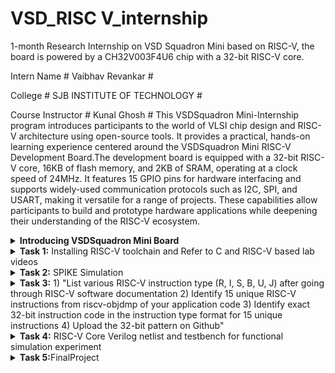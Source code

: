 # VSD_RISC V_internship
1-month Research Internship on VSD Squadron Mini based on RISC-V, the board is powered by a CH32V003F4U6 chip with a 32-bit RISC-V core.
 
 Intern Name # Vaibhav Revankar #
 
 College # SJB INSTITUTE OF TECHNOLOGY #
 
 Course Instructor # Kunal Ghosh #
 This VSDSquadron Mini-Internship program introduces participants to the world of VLSI chip design and RISC-V architecture using open-source tools. It provides a practical, hands-on learning experience centered around the VSDSquadron Mini RISC-V Development Board.The development board is equipped with a 32-bit RISC-V core, 16KB of flash memory, and 2KB of SRAM, operating at a clock speed of 24MHz. It features 15 GPIO pins for hardware interfacing and supports widely-used communication protocols such as I2C, SPI, and USART, making it versatile for a range of projects. These capabilities allow participants to build and prototype hardware applications while deepening their understanding of the RISC-V ecosystem.
<details>
<summary><b>Introducing VSDSquadron Mini Board</b></summary> 
 
![boards](https://github.com/user-attachments/assets/35cb219a-d315-4cd6-8eb3-f142dde7c905)

This is the Link,Which directs to the Datasheet of the VSDsquadran mini board.

 ```
 [DataSheet](https://www.vlsisystemdesign.com/wp-content/uploads/2024/01/VSDSQMinidatasheet.pdf)
 ```
</details>
<details>
<summary><b>Task 1:</b> Installing RISC-V toolchain and Refer to C and RISC-V based lab videos </summary>   
<br>

## 1. C-Based Activities
The installation of the ubuntu is done successfully.
 
![task1_in ubuntu](https://github.com/user-attachments/assets/b58de310-1570-4bd4-aee6-19f33308eaae)

Open terminal inside Ubuntu,Now Install leafpad editor for C programming using command

 ```
         sudo apt  install leafpad
 ```
After Installing leafpad, create a file to write a simple code to calculate sum of 1 to n.

![task1_c_programming](https://github.com/user-attachments/assets/6917993c-f059-451c-bf82-d62cec17a26c)

Run the program and check the results using commands
 ````
gcc sum1ton.c
./a.out 
````
result :

![task1_results](https://github.com/user-attachments/assets/498aac41-0006-4d33-991c-06e9cc41a158)

## 2.RISC Based Activities
Compile the C code using the RISC V Processor, and check the output

 the below command compiles the c program using risc v compiler
  
    riscv64-unknown-elf-gcc -o1 -mabi=lp64 -march=rv64i -o 1ton.o 1ton.c

![task1_Ofast](https://github.com/user-attachments/assets/5d12de7a-d7f7-40b2-bde1-ec5e8cdda08b)
    
![task1_after_Ofast](https://github.com/user-attachments/assets/fed7df70-ab28-49ce-9126-c6b0ad78d70e)

  This command generates an assembly code for the program

    riscv64-unknown-elf-objdump -d 1ton.o | less
    
Observations in Assembly Instructions

          The byte address for the main was found to be 10184.
          There were 15 instructions (in hexadecimal: E) when compiled with the -O1 optimization level.
          The address of each consecutive instruction increments by 4 bytes, as observed in the disassembled output.
          
The same commands were run with the -Ofast optimization level instead of -O1, resulting in a reduced number of instructions—12.

     o This demonstrates that the number and type of assembly instructions generated depend on the compilation optimization level used.
     o The higher optimization (-Ofast) produces a more compact and efficient assembly.

![task1_riscv2](https://github.com/user-attachments/assets/3d3f7c24-c279-423f-b772-179951334489)
![task1_riscv3](https://github.com/user-attachments/assets/53f1aa31-cd9d-43e8-83bc-cf54359fc056)

now we have to locate the main section

    /main

![task1_riscv4 (1)](https://github.com/user-attachments/assets/ff64442d-021b-42bc-b761-e12d6ce6354c)

</details>

<details>
<summary><b>Task 2:</b> SPIKE Simulation </summary> 
Write a C code to find the lcm of 2 numbers. Compile it using the RISC compiler and simulate it using the spike simulation. Observe the -o1 and -ofast response and debug the assembly level code using spike

## 1. Simple C Program to find LCM of 2 numbers
![taks2_spike1](https://github.com/user-attachments/assets/2c7c1b3f-6e42-458c-addb-4be099c28e78)

## 2. Running the code using GCC and compile it using the risc-v compiler and simulate the output using the SPIKE
the below command is used to run to spike simulation

    spike -d pk lcm.o
![task2_spike2](https://github.com/user-attachments/assets/7765529d-c4e6-4200-b145-877bbaa01952)
## 3. Observe the -o1 and -0fast instruction response using the RISC-V gcc/ SPIKE
-o1 assembly Code
![task1_Ofast](https://github.com/user-attachments/assets/5d12de7a-d7f7-40b2-bde1-ec5e8cdda08b)

-ofast assembly Code
![task1_after_Ofast](https://github.com/user-attachments/assets/fed7df70-ab28-49ce-9126-c6b0ad78d70e)

## 4. Debug the code by using the spike instruction

The below command is used to debug the assembly code using the SPIKE

    spike -d pk lcm.o

![task2_spike3](https://github.com/user-attachments/assets/b9ab2118-b72f-4351-8cb4-1f970a38fdd6)

![task2_spike4](https://github.com/user-attachments/assets/552fead6-d788-4784-83da-d19715c41022)

</details>

<details>
<summary><b>Task 3:</b> 1) "List various RISC-V instruction type (R, I, S, B, U, J) after going through RISC-V software documentation
2) Identify 15 unique RISC-V instructions from riscv-objdmp of your application code 
3) Identify exact 32-bit instruction code in the instruction type format for 15 unique instructions
4) Upload the 32-bit pattern on Github"</summary>   
<br>
 
The RV32I instruction set architecture (ISA) in RISC-V is made up of several types of instructions, which can be classified based on their functionalities and encoding formats. Below is a summary and classification of the various instructions, their groupings by bits, and the combinations defined for each function in the recent RV32I specification (May 2024).

### Types of Instructions in RV32I:
- **R-Type Instructions**
- **I-Type Instructions**
- **S-Type Instructions**
- **B-Type Instructions**
- **U-Type Instructions**
- **J-Type Instructions**

![WhatsApp Image 2024-12-06 at 15 45 43_7140aa82](https://github.com/user-attachments/assets/02cee157-e459-47ee-a6b9-d199ba388c78)

Ref: The RISC-V Instruction Set Manual Volume I | © RISC-V

---

## R-Type Instruction Format

| **Bit**  | 31-25      | 24-20     | 19-15     | 14-12     | 11-7      | 6-0       |
|----------|------------|-----------|-----------|-----------|-----------|-----------|
| **Field**| funct7     | rs2       | rs1       | funct3    | rd        | opcode    |
| **Description** | Function code (extended operation) | Source Register 2  | Source Register 1  | Function code (defines operation) | Destination Register  | Operation code  |

![WhatsApp Image 2024-12-06 at 16 52 58_88180d42](https://github.com/user-attachments/assets/62d18328-66d8-461d-91f5-af4d9991ec49)

---

## I-Type Instruction Format

| **Bit**  | 31-20      | 19-15     | 14-12     | 11-7      | 6-0       |
|----------|------------|-----------|-----------|-----------|-----------|
| **Field**| imm[11:0]        | rs1       | funct3    | rd        | opcode    |
| **Description** | Immediate bits [11:0] | Source Register 1 | Function code (defines operation) | Destination Register | Operation code |

![WhatsApp Image 2024-12-06 at 16 57 30_40e1abd6](https://github.com/user-attachments/assets/3e567cf2-00eb-4711-b30e-c760c5402fc4)

---

## S-Type Instruction Format

| **Bit**  | 31-25      | 24-20     | 19-15     | 14-12     | 11-7      | 6-0       |
|----------|------------|-----------|-----------|-----------|-----------|-----------|
| **Field**| imm[11:5]  | rs2       | rs1       | funct3    | imm[4:0]  | opcode    |
| **Description** | Immediate bits [11:5]  | Source Register 2 | Source Register 1 | Function code (defines operation) | Immediate bits [4:0]  | Operation code |

![WhatsApp Image 2024-12-06 at 17 45 13_a0fbc9ab](https://github.com/user-attachments/assets/c330e2d7-7bb2-4de2-adf2-5df40744aa8a)

---

## B-Type Instruction Format

| **Bit**  |    31     | 30-25     | 24-20     | 19-15     | 14-12      | 11-8       |    7     | 6-0       |
|----------|------------|-----------|-----------|-----------|-----------|-----------|---------|---------|
| **Field**| imm[12]    | imm[10:5]       | rs2       | rs1    | funct3 | imm[4:1]  | imm[11] | opcode |
| **Description** | Immediate bit [12] | Immediate bits [10:5] |  Source Register 2 | Source Register 1 | Function code (defines operation) | Immediate bits [4:1] | Immediate bit [11] | Operation code |

![WhatsApp Image 2024-12-06 at 17 07 25_e8674253](https://github.com/user-attachments/assets/4c8c579e-7866-460b-bf88-f5c4b0ed3e33)


---

## U-Type Instruction Format

| **Bit**  | 31-12      | 11-7      | 6-0       |
|----------|------------|-----------|-----------|
| **Field**| imm[31-12] | rd        | opcode    |
| **Description** | Immediate bits [31-12] | Destination Register | Operation code |

![WhatsApp Image 2024-12-06 at 17 54 28_8d65a2a1](https://github.com/user-attachments/assets/27904b7f-6048-4e82-855d-d7ed5ec24260)

---

## J-Type Instruction Format

| **Bit**  | 31         | 30-21     | 20        | 19-12      |  11-7     |  6-0      |
|----------|------------|-----------|-----------|------------|-----------|-----------|
| **Field**| imm[20]    | imm[10:1] |  imm[11]  | imm[19:12] | rd        | opcode    |
| **Description** | Immediate bit [20] | Immediate bits [10:1] |Immediate bit [11] |Immediate bits [19:12] | Destination Register | Operation code |

![WhatsApp Image 2024-12-06 at 17 54 28_19a3ba51](https://github.com/user-attachments/assets/7a90011d-b24e-452c-9063-2a1d51181c5d)

---


## Encoding Branch Prediction Using a Neural Network Application Instructions

### **1. addi sp, sp, -496**

For the instruction `addi sp, sp, -496`:

| **Bit**       | **31-20**       | **19-15** | **14-12** | **11-7**  | **6-0**   |
|---------------|-----------------|-----------|-----------|-----------|-----------|
| **Field**     | imm[11:0]       | rs1 (sp)  | funct3    | rd (sp)   | opcode    |
| **Value**     | 111111111000    | 00010     | 000       | 00010     | 0010011   |


---

### **2. sd ra, 488(sp)**

For the instruction `sd ra, 488(sp)`:

| **Bit**       | **31-25**       | **24-20** | **19-15** | **14-12** | **11-7**  | **6-0**   |
|---------------|-----------------|-----------|-----------|-----------|-----------|-----------|
| **Field**     | imm[11:5]       | rs2 (ra)  | rs1 (sp)  | funct3    | imm[4:0]  | opcode    |
| **Value**     | 0111100         | 00001     | 00010     | 011       | 01000     | 0100011   |

---

### **3. sd s0, 480(sp)**

For the instruction `sd s0, 480(sp)`:

| **Bit**       | **31-25**       | **24-20** | **19-15** | **14-12** | **11-7**  | **6-0**   |
|---------------|-----------------|-----------|-----------|-----------|-----------|-----------|
| **Field**     | imm[11:5]       | rs2 (s0)  | rs1 (sp)  | funct3    | imm[4:0]  | opcode    |
| **Value**     | 0111000         | 00000     | 00010     | 011       | 00000     | 0100011   |


---

### **4. sd s1, 472(sp)**

For the instruction `sd s1, 472(sp)`:

| **Bit**       | **31-25**       | **24-20** | **19-15** | **14-12** | **11-7**  | **6-0**   |
|---------------|-----------------|-----------|-----------|-----------|-----------|-----------|
| **Field**     | imm[11:5]       | rs2 (s1)  | rs1 (sp)  | funct3    | imm[4:0]  | opcode    |
| **Value**     | 0111000         | 00001     | 00010     | 011       | 00000     | 0100011   |

---

### **5. sd s2, 464(sp)**

For the instruction `sd s2, 464(sp)`:

| **Bit**       | **31-25**       | **24-20** | **19-15** | **14-12** | **11-7**  | **6-0**   |
|---------------|-----------------|-----------|-----------|-----------|-----------|-----------|
| **Field**     | imm[11:5]       | rs2 (s2)  | rs1 (sp)  | funct3    | imm[4:0]  | opcode    |
| **Value**     | 0111000         | 00010     | 00010     | 011       | 00000     | 0100011   |

---

### **6. sd s3, 456(sp)**

For the instruction `sd s3, 456(sp)`:

| **Bit**       | **31-25**       | **24-20** | **19-15** | **14-12** | **11-7**  | **6-0**   |
|---------------|-----------------|-----------|-----------|-----------|-----------|-----------|
| **Field**     | imm[11:5]       | rs2 (s3)  | rs1 (sp)  | funct3    | imm[4:0]  | opcode    |
| **Value**     | 0111000         | 00011     | 00010     | 011       | 00000     | 0100011   |

---

### **7. addi a3, sp, 272**

For the instruction `addi a3, sp, 272`:

| **Bit**       | **31-20**       | **19-15** | **14-12** | **11-7**  | **6-0**   |
|---------------|-----------------|-----------|-----------|-----------|-----------|
| **Field**     | imm[31:20]      | rs1 (sp)  | funct3    | rd (a3)   | opcode    |
| **Value**     | 000000010000     | 00010     | 000       | 01100     | 0010011   |

---

### **8. addi a2, sp, 280**

For the instruction `addi a2, sp, 280`:

| **Bit**       | **31-20**       | **19-15** | **14-12** | **11-7**  | **6-0**   |
|---------------|-----------------|-----------|-----------|-----------|-----------|
| **Field**     | imm[31:20]      | rs1 (sp)  | funct3    | rd (a2)   | opcode    |
| **Value**     | 000000010100     | 00010     | 000       | 01010     | 0010011   |

---

### **9. addi a1, sp, 304**

For the instruction `addi a1, sp, 304`:

| **Bit**       | **31-20**       | **19-15** | **14-12** | **11-7**  | **6-0**   |
|---------------|-----------------|-----------|-----------|-----------|-----------|
| **Field**     | imm[31:20]      | rs1 (sp)  | funct3    | rd (a1)   | opcode    |
| **Value**     | 000000010110     | 00010     | 000       | 01001     | 0010011   |

---

### **10. addi a0, sp, 328**

For the instruction `addi a0, sp, 328`:

| **Bit**       | **31-20**       | **19-15** | **14-12** | **11-7**  | **6-0**   |
|---------------|-----------------|-----------|-----------|-----------|-----------|
| **Field**     | imm[31:20]      | rs1 (sp)  | funct3    | rd (a0)   | opcode    |
| **Value**     | 000000011000     | 00010     | 000       | 01010     | 0010011   |

---

### **11. jal ra, 10284 <initialize>**

For the instruction `jal ra, 10284 <initialize>`:

| **Bit**       | **31**   | **30-21**     | **20**   | **19-12**     | **11-7** | **6-0**   |
|---------------|----------|---------------|----------|---------------|----------|-----------|
| **Field**     | imm[20]  | imm[10:1]     | imm[11]  | imm[19:12]    | rd (ra)  | opcode    |
| **Value**     | 0        | 0000001011    | 1        | 000010010100  | 00000    | 1101111   |

---

### **12. lui a5, 0x22**

For the instruction `lui a5, 0x22`:

| **Bit**       | **31-12**   | **11-7**   | **6-0**   |
|---------------|-------------|------------|-----------|
| **Field**     | imm[31:12]  | rd (a5)    | opcode    |
| **Value**     | 000000000010 | 00101      | 0110111   |

---

### **13. addi a5, a5, 960**

For the instruction `addi a5, a5, 960`:

| **Bit**       | **31-20**      | **19-15** | **14-12** | **11-7** | **6-0**   |
|---------------|----------------|-----------|-----------|----------|-----------|
| **Field**     | imm[31:20]     | rs1 (a5)  | funct3    | rd (a5)  | opcode    |
| **Value**     | 000000111100    | 00101     | 000       | 00101    | 0010011   |

---

### **14. addi a4, sp, 80**

For the instruction `addi a4, sp, 80`:

| **Bit**       | **31-20**      | **19-15** | **14-12** | **11-7** | **6-0**   |
|---------------|----------------|-----------|-----------|----------|-----------|
| **Field**     | imm[31:20]     | rs1 (sp)  | funct3    | rd (a4)  | opcode    |
| **Value**     | 000000001010    | 00010     | 000       | 00100    | 0010011   |

---

### **15. addi a6, a5, 160**

For the instruction `addi a6, a5, 160`:

| **Bit**       | **31-20**      | **19-15** | **14-12** | **11-7** | **6-0**   |
|---------------|----------------|-----------|-----------|----------|-----------|
| **Field**     | imm[31:20]     | rs1 (a5)  | funct3    | rd (a6)  | opcode    |
| **Value**     | 000000010100    | 00101     | 000       | 00110    | 0010011   |

---

### **16. ld a0, 0(a5)**

For the instruction `ld a0, 0(a5)`:

| **Bit**       | **31-20**      | **19-15** | **14-12** | **11-7** | **6-0**   |
|---------------|----------------|-----------|-----------|----------|-----------|
| **Field**     | imm[31:20]     | rs1 (a5)  | funct3    | rd (a0)  | opcode    |
| **Value**     | 000000000000    | 00101     | 010       | 00000    | 0000011   |


---

### **17. ld a1, 8(a5)**

For the instruction `ld a1, 8(a5)`:

| **Bit**       | **31-20**      | **19-15** | **14-12** | **11-7** | **6-0**   |
|---------------|----------------|-----------|-----------|----------|-----------|
| **Field**     | imm[31:20]     | rs1 (a5)  | funct3    | rd (a1)  | opcode    |
| **Value**     | 000000000010    | 00101     | 010       | 00001    | 0000011   |

---

### **18. ld a2, 16(a5)**

For the instruction `ld a2, 16(a5)`:

| **Bit**       | **31-20**      | **19-15** | **14-12** | **11-7** | **6-0**   |
|---------------|----------------|-----------|-----------|----------|-----------|
| **Field**     | imm[31:20]     | rs1 (a5)  | funct3    | rd (a2)  | opcode    |
| **Value**     | 000000000100    | 00101     | 010       | 00010    | 0000011   |

---

### **19. ld a3, 24(a5)**

For the instruction `ld a3, 24(a5)`:

| **Bit**       | **31-20**      | **19-15** | **14-12** | **11-7** | **6-0**   |
|---------------|----------------|-----------|-----------|----------|-----------|
| **Field**     | imm[31:20]     | rs1 (a5)  | funct3    | rd (a3)  | opcode    |
| **Value**     | 000000000110    | 00101     | 010       | 00011    | 0000011   |


---

### **20. sd a0, 0(a4)**

For the instruction `sd a0, 0(a4)`:

| **Bit**       | **31-25**      | **24-20** | **19-15** | **14-12** | **11-7** | **6-0**   |
|---------------|----------------|-----------|-----------|-----------|----------|-----------|
| **Field**     | imm[31:25]     | rs2 (a0)  | rs1 (a4)  | funct3    | imm[4:0] | opcode    |
| **Value**     | 0000000        | 00000     | 00100     | 011       | 00000    | 0100011   |

---


### **21. sd a1, 8(a4)**

For the instruction `sd a1, 8(a4)`:

| **Bit**       | **31-25**      | **24-20** | **19-15** | **14-12** | **11-7** | **6-0**   |
|---------------|----------------|-----------|-----------|-----------|----------|-----------|
| **Field**     | imm[31:25]     | rs2 (a1)  | rs1 (a4)  | funct3    | imm[4:0] | opcode    |
| **Value**     | 0000000        | 00011     | 00100     | 011       | 01000    | 0100011   |

---

</details>
<details>
<summary><b>Task 4:</b> RISC-V Core Verilog netlist and testbench for functional simulation experiment </summary>   
<br>

## 1. RISC-V RV32I

This project provides an insight into the working of a few important instructions of the instruction set of a Single cycle Reduced Instruction Set Computer - Five(RISC-V) Instruction Set Architecture suitable for use across wide-spectrum of Applications from low power embedded devices to high performance Cloud based Server processors. The base RISC-V is a 32-bit processor with 31 general-purpose registers, so all the instructions are 32-bit long. Some Applications where the RISC-V processors have begun to make some significant threads are in Artificial intelligence and machine learning, Embedded systems, Ultra Low power processing systems etc.

## 2. BLOCK DIAGRAM OF RISC-V RV32I
![image](https://user-images.githubusercontent.com/110079631/181293948-beb8622c-7696-4b06-b6c9-eeab9b8ab9d3.png)

## 3. INSTRUCTION SET OF RISC-V RV32I
![image](https://user-images.githubusercontent.com/110079631/181298133-60269bc2-01da-4b5c-8b42-69057b8dc15c.png)

## 4. FUNCTIONAL SIMULATION

### 4.1 About iverilog and gtkwave
- Icarus Verilog is an implementation of the Verilog hardware description language.
- GTKWave is a fully featured GTK+ v1. 2 based wave viewer for Unix and Win32 which reads Ver Structural Verilog Compiler generated AET files as well as standard Verilog VCD/EVCD files and allows their viewing.

### 4.2 Installing iverilog and gtkwave

- **For Ubuntu**

 Open your terminal and type the following to install iverilog and GTKWave
 ```
 $   sudo apt get update
 $   sudo apt get install iverilog gtkwave
 ```
![task4_install iveriloggtkwave](https://github.com/user-attachments/assets/fefa5740-3aa5-48f9-8339-95b505e40c0e)

- **To clone the repository and download the netlist files for simulation , enter the following commands in your terminal.**

 ```
 $ git clone https://github.com/vinayrayapati/iiitb_rv32i
 $ cd iiitb_rv32i
 ```
- **To simulate and run the verilog code , enter the following commands in your terminal.**
Now Type the following command to create a file in the system ,where verilog ang and systemverilog code need to be saved.

 ```
mkdir vaibhav03
mkdir vaibhav03_testbench
 ```

![task4_1](https://github.com/user-attachments/assets/3472751f-16d8-497f-a5a8-8fce5d1f99e5)

- **This is where the files are been created and saved in the system.**
  
![task4_2](https://github.com/user-attachments/assets/73aba8af-e689-443f-80eb-da4057a6eff8)
![task4_3](https://github.com/user-attachments/assets/bcfa059c-2ebf-4bf8-b7a3-6aa76214d781)

- **Verilog Code**

![task4_verilogcode](https://github.com/user-attachments/assets/daafa520-03e0-497e-b3c7-54d7bf865674)
- **Testbench Code**
  
![task4_testbenchcode](https://github.com/user-attachments/assets/59a42ba9-067c-4950-8534-76f616804a9e)

- **Output Just before simulating the Waveform**
  
![task4_4](https://github.com/user-attachments/assets/d590220f-73da-4c9a-9cf2-ca4a475f2e97)

![task4_5](https://github.com/user-attachments/assets/fc6e3865-8935-4415-9c40-8b5fd95cb19d)

- **Waveform**

![task4_waveform](https://github.com/user-attachments/assets/3aa3becc-ccb4-44a9-8871-5786f3d6cc83)

</details>
<details>
<summary><b>Task 5:</b>FinalProject</summary>   
<br>

# Alert System Using Ultrasonic Sensor

## Project Overview
The "Alert System Using Ultrasonic Sensor" is a project designed to detect nearby objects and provide a visual alert through an LED indicator. This system utilizes an ultrasonic sensor to measure the distance to an object and activates the LED when the object is within a specified threshold distance. This project can be applied in various scenarios, such as obstacle detection in robotics, water level monitoring, and safety systems.

## Features
- **Object Detection**: Measures the distance to nearby objects using an ultrasonic sensor.
- **Visual Alert**: Activates an LED indicator when an object is detected within a specified distance.
- **Real-time Monitoring**: Continuously monitors the environment and updates the alert status based on distance measurements.

## Hardware Components
- **Microcontroller**: CH32V00x (or any compatible microcontroller)
- **Ultrasonic Sensor**: HC-SR04 or similar
- **LED**: For visual alert
- **Resistors**: (if needed for LED)
- **Jumper Wires**
- **Breadboard**: (optional for prototyping)

## Software Requirements
- **PlatformIO**: PlatformIO is an open-source ecosystem for IoT development that integrates seamlessly with Visual Studio Code, providing a powerful environment for building, debugging, and managing embedded projects across various platforms frameworks and programming the microcontroller .
- **Libraries**: Standard libraries for GPIO and delay functions

|        **Comopents**           |  **Pin**  | **Microcontroller Pin** |                       **Description**                           | 
|--------------------------------|-----------|-------------------------|-----------------------------------------------------------------|
| **Ultrasonic Sensor Trigger**  | Pin 4     | GPIOD Pin 4             | Sends trigger pulse to the ultrasonic sensor.                   | 
| **Ultrasonic Sensor Echo**     | Pin 3     | GPIOD Pin 3             | Receives echo signal from the ultrasonic sensor.                |
| **LED Indicator**              | Pin 6     | GPIOD Pin 6             | Visual alert indicator that turns on when an object is detected.|

## Circuit Diagram
![Screenshot 2025-03-17 160211](https://github.com/user-attachments/assets/eedd62bf-8d41-4001-bab5-11e5084a1916)

## Project Code

#include <ch32v00x.h>
#include <debug.h>

/* Threshold distance in cm for object detection */
#define OBJECT_DETECTION_THRESHOLD 10

/* Function to configure GPIO Pins */
void GPIO_Config(void)
{
    GPIO_InitTypeDef GPIO_InitStructure = {0};

    RCC_APB2PeriphClockCmd(RCC_APB2Periph_GPIOD, ENABLE);

    // Pin 3: Input for Ultrasonic sensor echo
    GPIO_InitStructure.GPIO_Pin = GPIO_Pin_3;
    GPIO_InitStructure.GPIO_Mode = GPIO_Mode_IPU; // Input with Pull-Up
    GPIO_Init(GPIOD, &GPIO_InitStructure);

    // Pin 4: Output for Ultrasonic sensor trigger
    GPIO_InitStructure.GPIO_Pin = GPIO_Pin_4;
    GPIO_InitStructure.GPIO_Mode = GPIO_Mode_Out_PP; // Output Push-Pull
    GPIO_InitStructure.GPIO_Speed = GPIO_Speed_50MHz;
    GPIO_Init(GPIOD, &GPIO_InitStructure);

    // Pin 6: LED indicator
    GPIO_InitStructure.GPIO_Pin = GPIO_Pin_6;
    GPIO_InitStructure.GPIO_Mode = GPIO_Mode_Out_PP; // Output Push-Pull
    GPIO_InitStructure.GPIO_Speed = GPIO_Speed_50MHz;
    GPIO_Init(GPIOD, &GPIO_InitStructure);
}

/* Function to trigger the ultrasonic sensor and read the echo duration */
uint32_t Ultrasonic_Read(void)
{
    uint32_t echoTime = 0;

    GPIO_WriteBit(GPIOD, GPIO_Pin_4, SET); // Setting Trigger Pin to send pulses
    Delay_Us(10); // Pulse Width
    GPIO_WriteBit(GPIOD, GPIO_Pin_4, RESET); // Resetting Trigger Pin

    while (GPIO_ReadInputDataBit(GPIOD, GPIO_Pin_3) == Bit_RESET); // Wait for Echo to go high
    while (GPIO_ReadInputDataBit(GPIOD, GPIO_Pin_3) == Bit_SET) echoTime++; // Measure the time Echo is high

    return echoTime;
}

/* Function to calculate distance from echo time */
float Calculate_Distance(uint32_t echoTime)
{
    // Speed of sound in air is 340 m/s or 0.034 cm/us
    // Distance is (time / 2) * speed_of_sound
    return (echoTime / 2.0) * 0.034;
}

/* Main function */
int main(void)
{
    NVIC_PriorityGroupConfig(NVIC_PriorityGroup_2);
    SystemCoreClockUpdate();
    Delay_Init();
    GPIO_Config();
    USART_Printf_Init(115200); // Initialize debug USART

    while (1)
    {
        uint32_t echoTime = Ultrasonic_Read();
        float distance = Calculate_Distance(echoTime);

        printf("Distance: %.2f cm\n", distance); // Print the distance

        if (distance < OBJECT_DETECTION_THRESHOLD) // If an object is detected within the threshold
        {
            GPIO_WriteBit(GPIOD, GPIO_Pin_6, Bit_SET); // Turn on LED
        }
        else
        {
            GPIO_WriteBit(GPIOD, GPIO_Pin_6, Bit_RESET); // Turn off LED
        }

        Delay_Ms(100); // Wait for a short time before the next reading
    }
}


Conclusion and 
Add Link

</details>































































